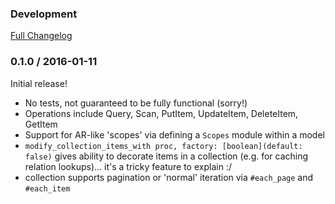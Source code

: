 ### Development
[Full Changelog](http://github.com/tablexi/commutator/compare/v0.1.0...master)


### 0.1.0 / 2016-01-11

Initial release!

* No tests, not guaranteed to be fully functional (sorry!)
* Operations include Query, Scan, PutItem, UpdateItem, DeleteItem, GetItem
* Support for AR-like 'scopes' via defining a `Scopes` module within a model
* `modify_collection_items_with proc, factory: [boolean](default: false)` gives
  ability to decorate items in a collection (e.g. for caching relation lookups)…
  it's a tricky feature to explain :/
* collection supports pagination or 'normal' iteration via `#each_page` and `#each_item`
